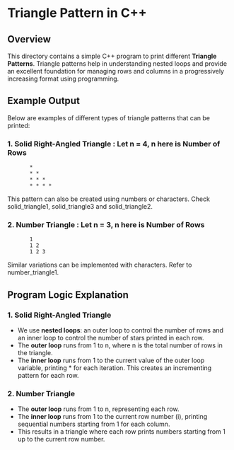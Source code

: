 # Triangle Pattern in C++

## Overview
This directory contains a simple C++ program to print different **Triangle Patterns**. Triangle patterns help in understanding nested loops and provide an excellent foundation for managing rows and columns in a progressively increasing format using programming.

## Example Output
Below are examples of different types of triangle patterns that can be printed:

### 1. **Solid Right-Angled Triangle** : Let n = 4, n here is Number of Rows
```
       *
       * *
       * * *
       * * * *
```
This pattern can also be created using numbers or characters. Check solid_triangle1, solid_triangle3 and solid_triangle2.

### 2. **Number Triangle** : Let n = 3, n here is Number of Rows
```
       1
       1 2
       1 2 3
```
Similar variations can be implemented with characters. Refer to number_triangle1.

## Program Logic Explanation

### 1. Solid Right-Angled Triangle
- We use **nested loops**: an outer loop to control the number of rows and an inner loop to control the number of stars printed in each row.
- The **outer loop** runs from 1 to n, where n is the total number of rows in the triangle.
- The **inner loop** runs from 1 to the current value of the outer loop variable, printing * for each iteration. This creates an incrementing pattern for each row.

### 2. Number Triangle
- The **outer loop** runs from 1 to n, representing each row.
- The **inner loop** runs from 1 to the current row number (i), printing sequential numbers starting from 1 for each column.
- This results in a triangle where each row prints numbers starting from 1 up to the current row number.
